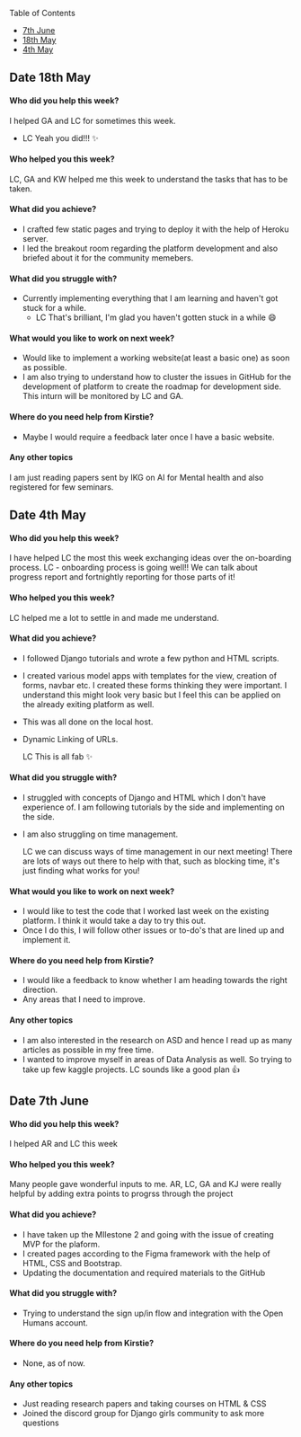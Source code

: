 Table of Contents
* [7th June](#date-7th-June)
* [18th May](#date-18th-may)
* [4th May](#date-4th-may)


## Date 18th May 

#### Who did you help this week?

I helped GA and LC for sometimes this week.
* LC Yeah you did!!! ✨ 

#### Who helped you this week?

LC, GA and KW helped me this week to understand the tasks that has to be taken.

#### What did you achieve?

* I crafted few static pages and trying to deploy it with the help of Heroku server. 
* I led the breakout room regarding the platform development and also briefed about it for the community memebers.

#### What did you struggle with?

* Currently implementing everything that I am learning and haven't got stuck for a while.
  * LC That's brilliant, I'm glad you haven't gotten stuck in a while 😄

#### What would you like to work on next week?

* Would like to implement a working website(at least a basic one) as soon as possible.
* I am also trying to understand how to cluster the issues in GitHub for the development of platform to create the roadmap for development side. This inturn will be monitored by LC and GA.

#### Where do you need help from Kirstie?

* Maybe I would require a feedback later once I have a basic website.

#### Any other topics

I am just reading papers sent by IKG on AI for Mental health and also registered for few seminars.


## Date 4th May


#### Who did you help this week?

I have helped LC the most this week exchanging ideas over the on-boarding process.
  LC - onboarding process is going well!! We can talk about progress report and fortnightly reporting for those parts of it!

#### Who helped you this week?

LC helped me a lot to settle in and made me understand. 

#### What did you achieve?

* I followed Django tutorials and wrote a few python and HTML scripts. 
* I created various model apps with templates for the view, creation of forms, navbar etc. I created these forms thinking they were important. I understand this might look very basic but I feel this can be applied on the already exiting platform as well.
* This was all done on the local host.
* Dynamic Linking of URLs.

  LC This is all fab ✨
  
#### What did you struggle with?

* I struggled with concepts of Django and HTML which I don't have experience of. I am following tutorials by the side and implementing on the side.
* I am also struggling on time management.

  LC we can discuss ways of time management in our next meeting! There are lots of ways out there to help with that, such as blocking time, it's just finding what works for you!

#### What would you like to work on next week?

* I would like to test the code that I worked last week on the existing platform. I think it would take a day to try this out. 
* Once I do this, I will follow other issues or to-do's that are lined up and implement it. 

#### Where do you need help from Kirstie?

* I would like a feedback to know whether I am heading towards the right direction.
* Any areas that I need to improve.

#### Any other topics

* I am also interested in the research on ASD and hence I read up as many articles as possible in my free time. 
* I wanted to improve myself in areas of Data Analysis as well. So trying to take up few kaggle projects. 
 LC sounds like a good plan 👍

## Date 7th June


#### Who did you help this week?
I helped AR and LC this week

#### Who helped you this week?
Many people gave wonderful inputs to me. AR, LC, GA and KJ were really helpful by adding extra points to progrss through the project

#### What did you achieve?
* I have taken up the MIlestone 2 and going with the issue of creating MVP for the plaform.
* I created pages according to the Figma framework with the help of HTML, CSS and Bootstrap.
* Updating the documentation and required materials to the GitHub

#### What did you struggle with?
* Trying to understand the sign up/in flow and integration with the Open Humans account.

#### Where do you need help from Kirstie?
* None, as of now. 

#### Any other topics
* Just reading research papers and taking courses on HTML & CSS
* Joined the discord group for Django girls community to ask more questions


